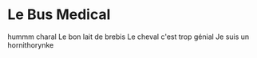 # Le Bus Medical
hummm charal
Le bon lait de brebis
Le cheval c'est trop génial
Je suis un hornithorynke

